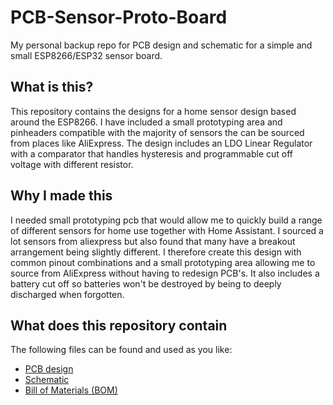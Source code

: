 # PCB-Sensor-Proto-Board

My personal backup repo for PCB design and schematic for a simple and small ESP8266/ESP32 sensor board. 

## What is this?
This repository contains the designs for a home sensor design based around the ESP8266. I have included a small prototyping area and pinheaders compatible with the majority of sensors the can be sourced from places like AliExpress. The design includes an LDO Linear Regulator with a comparator that handles hysteresis and programmable cut off voltage with different resistor. 

## Why I made this
I needed small prototyping pcb that would allow me to quickly build a range of different sensors for home use together with Home Assistant. I sourced a lot sensors from aliexpress but also found that many have a breakout arrangement being slightly different. I therefore create this design with common pinout combinations and a small prototyping area allowing me to source from AliExpress without having to redesign PCB's. It also includes a battery cut off so batteries won't be destroyed by being to deeply discharged when forgotten. 

## What does this repository contain
The following files can be found and used as you like:
- [PCB design](PCB_PCB_ESP8266_SensorBoard_With_Battery_protection.json)
- [Schematic](Schematic_ESP8266_SensorBoard_With_Battery_protection.json)
- [Bill of Materials (BOM)](BOM_ESP8266_SensorBoard_With_Battery_protection.xlsx)